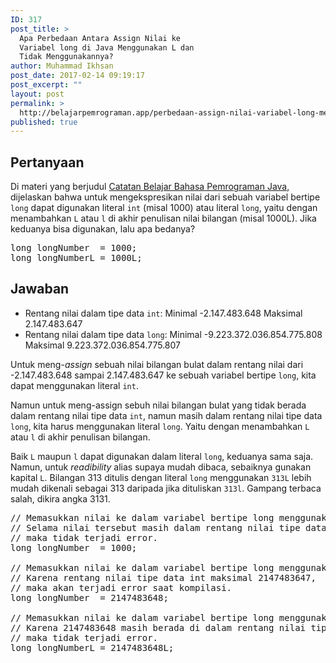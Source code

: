 ```yaml
---
ID: 317
post_title: >
  Apa Perbedaan Antara Assign Nilai ke
  Variabel long di Java Menggunakan L dan
  Tidak Menggunakannya?
author: Muhammad Ikhsan
post_date: 2017-02-14 09:19:17
post_excerpt: ""
layout: post
permalink: >
  http://belajarpemrograman.app/perbedaan-assign-nilai-variabel-long-menggunakan-l-dan-tidak/
published: true
---
```

<h2 class="no-mar-top">Pertanyaan</h2>
Di materi yang berjudul <a href="http://belajarpemrograman.app/catatan-belajar-bahasa-pemrograman-java/">Catatan Belajar Bahasa Pemrograman Java</a>, dijelaskan bahwa untuk mengekspresikan nilai dari sebuah variabel bertipe <code>long</code> dapat digunakan literal <code>int</code> (misal 1000) atau literal <code>long</code>, yaitu dengan menambahkan <code>L</code> atau <code>l</code> di akhir penulisan nilai bilangan (misal 1000L). Jika keduanya bisa digunakan, lalu apa bedanya?
<pre>long longNumber  = 1000;
long longNumberL = 1000L;</pre>
<h2>Jawaban</h2>
<ul>
 	<li>Rentang nilai dalam tipe data <code>int</code>:
Minimal -2.147.483.648
Maksimal 2.147.483.647</li>
 	<li>Rentang nilai dalam tipe data <code>long</code>:
Minimal -9.223.372.036.854.775.808
Maksimal 9.223.372.036.854.775.807</li>
</ul>
Untuk meng-<em>assign</em> sebuah nilai bilangan bulat dalam rentang nilai dari -2.147.483.648 sampai 2.147.483.647 ke sebuah variabel bertipe <code>long</code>, kita dapat menggunakan literal <code>int</code>.

Namun untuk meng-assign sebuh nilai bilangan bulat yang tidak berada dalam rentang nilai tipe data <code>int</code>, namun masih dalam rentang nilai tipe data <code>long</code>, kita harus menggunakan literal <code>long</code>. Yaitu dengan menambahkan <code>L</code> atau <code>l</code> di akhir penulisan bilangan.

Baik <code>L</code> maupun <code>l</code> dapat digunakan dalam literal <code>long</code>, keduanya sama saja. Namun, untuk <em>readibility</em> alias supaya mudah dibaca, sebaiknya gunakan kapital <code>L</code>. Bilangan 313 ditulis dengan literal <code>long</code> menggunakan <code>313L</code> lebih mudah dikenali sebagai 313 daripada jika dituliskan <code>313l</code>. Gampang terbaca salah, dikira angka 3131.
<pre>// Memasukkan nilai ke dalam variabel bertipe long menggunakan literal int.
// Selama nilai tersebut masih dalam rentang nilai tipe data int, 
// maka tidak terjadi error.
long longNumber  = 1000;

// Memasukkan nilai ke dalam variabel bertipe long menggunakan literal int.
// Karena rentang nilai tipe data int maksimal 2147483647, 
// maka akan terjadi error saat kompilasi.
long longNumber  = 2147483648;

// Memasukkan nilai ke dalam variabel bertipe long menggunakan literal long.
// Karena 2147483648 masih berada di dalam rentang nilai tipe data long, 
// maka tidak terjadi error.
long longNumberL = 2147483648L;</pre>
